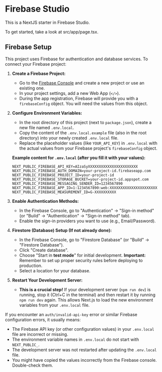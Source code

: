 # Firebase Studio

This is a NextJS starter in Firebase Studio.

To get started, take a look at src/app/page.tsx.

## Firebase Setup

This project uses Firebase for authentication and database services. To connect your Firebase project:

1.  **Create a Firebase Project:**
    *   Go to the [Firebase Console](https://console.firebase.google.com/) and create a new project or use an existing one.
    *   In your project settings, add a new Web App (`</>`).
    *   During the app registration, Firebase will provide you with a `firebaseConfig` object. You will need the values from this object.

2.  **Configure Environment Variables:**
    *   In the root directory of this project (next to `package.json`), create a new file named `.env.local`.
    *   Copy the content of the `.env.local.example` file (also in the root directory) into your newly created `.env.local` file.
    *   Replace the placeholder values (like `YOUR_API_KEY`) in `.env.local` with the actual values from your Firebase project's `firebaseConfig` object.

    **Example content for `.env.local` (after you fill it with your values):**
    ```env
    NEXT_PUBLIC_FIREBASE_API_KEY=AIzaSyXXXXXXXXXXXXXXXXXXXXXXX
    NEXT_PUBLIC_FIREBASE_AUTH_DOMAIN=your-project-id.firebaseapp.com
    NEXT_PUBLIC_FIREBASE_PROJECT_ID=your-project-id
    NEXT_PUBLIC_FIREBASE_STORAGE_BUCKET=your-project-id.appspot.com
    NEXT_PUBLIC_FIREBASE_MESSAGING_SENDER_ID=1234567890
    NEXT_PUBLIC_FIREBASE_APP_ID=1:1234567890:web:XXXXXXXXXXXXXXXXXXXXXX
    NEXT_PUBLIC_FIREBASE_MEASUREMENT_ID=G-XXXXXXXXXX
    ```

3.  **Enable Authentication Methods:**
    *   In the Firebase Console, go to "Authentication" -> "Sign-in method" (or "Build" -> "Authentication" -> "Sign-in method" tab).
    *   Enable the sign-in providers you want to use (e.g., Email/Password).

4.  **Firestore (Database) Setup (If not already done):**
    *   In the Firebase Console, go to "Firestore Database" (or "Build" -> "Firestore Database").
    *   Click "Create database".
    *   Choose "Start in **test mode**" for initial development. **Important:** Remember to set up proper security rules before deploying to production.
    *   Select a location for your database.

5.  **Restart Your Development Server:**
    *   **This is a crucial step!** If your development server (`npm run dev`) is running, stop it (Ctrl+C in the terminal) and then restart it by running `npm run dev` again. This allows Next.js to load the new environment variables from your `.env.local` file.

If you encounter an `auth/invalid-api-key` error or similar Firebase configuration errors, it usually means:
*   The Firebase API key (or other configuration values) in your `.env.local` file are incorrect or missing.
*   The environment variable names in `.env.local` do not start with `NEXT_PUBLIC_`.
*   The development server was not restarted after updating the `.env.local` file.
*   You might have copied the values incorrectly from the Firebase console. Double-check them.
```